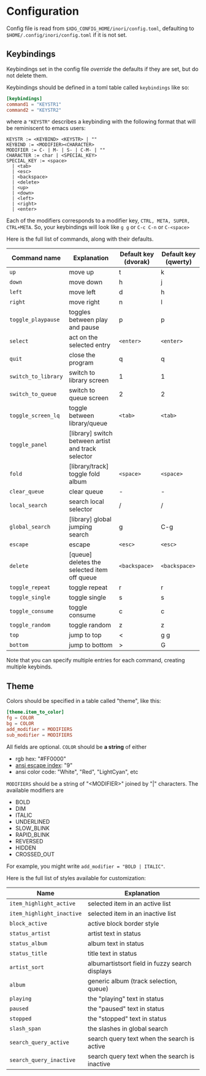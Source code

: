 # Configuration

Config file is read from `$XDG_CONFIG_HOME/inori/config.toml`,
defaulting to `$HOME/.config/inori/config.toml` if it is not set.

## Keybindings

Keybindings set in the config file _override_ the defaults if they are
set, but do not delete them.

Keybindings should be defined in a toml table called `keybindings` like
so:

```toml
[keybindings]
command1 = "KEYSTR1"
command2 = "KEYSTR2"
```

where a `"KEYSTR"` describes a keybinding with the following format that
will be reminiscent to emacs users:

```
KEYSTR := <KEYBIND> <KEYSTR> | ""
KEYBIND := <MODIFIER><CHARACTER>
MODIFIER := C- | M- | S- | C-M- | ""
CHARACTER := char | <SPECIAL_KEY>
SPECIAL_KEY := <space>
  | <tab>
  | <esc>
  | <backspace>
  | <delete>
  | <up>
  | <down>
  | <left>
  | <right>
  | <enter>
```

Each of the modifiers corresponds to a modifier key, `CTRL, META,
SUPER, CTRL+META`. So, your keybindings will look like `g g` or `C-c
C-n` or `C-<space>`

Here is the full list of commands, along with their defaults.

| Command name        | Explanation                                        | Default key (dvorak) | Default key (qwerty) |
| ------------------- | -------------------------------------------------- | -------------------- | -------------------- |
| `up`                | move up                                            | t                    | k                    |
| `down`              | move down                                          | h                    | j                    |
| `left`              | move left                                          | d                    | h                    |
| `right`             | move right                                         | n                    | l                    |
| `toggle_playpause`  | toggles between play and pause                     | p                    | p                    |
| `select`            | act on the selected entry                          | `<enter>`            | `<enter>`            |
| `quit`              | close the program                                  | q                    | q                    |
| `switch_to_library` | switch to library screen                           | 1                    | 1                    |
| `switch_to_queue`   | switch to queue screen                             | 2                    | 2                    |
| `toggle_screen_lq`  | toggle between library/queue                       | `<tab>`              | `<tab>`              |
| `toggle_panel`      | [library] switch between artist and track selector |                      |                      |
| `fold`              | [library/track] toggle fold album                  | `<space>`            | `<space>`            |
| `clear_queue`       | clear queue                                        | -                    | -                    |
| `local_search`      | search local selector                              | /                    | /                    |
| `global_search`     | [library] global jumping search                    | g                    | C-g                  |
| `escape`            | escape                                             | `<esc>`              | `<esc>`              |
| `delete`            | [queue] deletes the selected item off queue        | `<backspace>`        | `<backspace>`        |
| `toggle_repeat`     | toggle repeat                                      | r                    | r                    |
| `toggle_single`     | toggle single                                      | s                    | s                    |
| `toggle_consume`    | toggle consume                                     | c                    | c                    |
| `toggle_random`     | toggle random                                      | z                    | z                    |
| `top`               | jump to top                                        | <                    | g g                  |
| `bottom`            | jump to bottom                                     | >                    | G                    |

Note that you can specify multiple entries for each command, creating
multiple keybinds.

## Theme

Colors should be specified in a table called "theme", like this:

```toml
[theme.item_to_color]
fg = COLOR
bg = COLOR
add_modifier = MODIFIERS
sub_modifier = MODIFIERS
```

All fields are optional. `COLOR` should be **a string** of either

- rgb hex: "#FF0000"
- [ansi escape index](https://en.wikipedia.org/wiki/ANSI_escape_code#8-bit): "9"
- ansi color code: "White", "Red", "LightCyan", etc

`MODIFIERS` should be a string of "\<MODIFIER\>" joined by "|"
characters. The available modifiers are

- BOLD
- DIM
- ITALIC
- UNDERLINED
- SLOW_BLINK
- RAPID_BLINK
- REVERSED
- HIDDEN
- CROSSED_OUT

For example, you might write `add_modifier = "BOLD | ITALIC"`.

Here is the full list of styles available for customization:

| Name                      | Explanation                                    |
| ------------------------- | ---------------------------------------------- |
| `item_highlight_active`   | selected item in an active list                |
| `item_highlight_inactive` | selected item in an inactive list              |
| `block_active`            | active block border style                      |
| `status_artist`           | artist text in status                          |
| `status_album`            | album text in status                           |
| `status_title`            | title text in status                           |
| `artist_sort`             | albumartistsort field in fuzzy search displays |
| `album`                   | generic album (track selection, queue)         |
| `playing`                 | the "playing" text in status                   |
| `paused`                  | the "paused" text in status                    |
| `stopped`                 | the "stopped" text in status                   |
| `slash_span`              | the slashes in global search                   |
| `search_query_active`     | search query text when the search is active    |
| `search_query_inactive`   | search query text when the search is inactive  |

